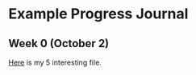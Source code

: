 
# Example Progress Journal



## Week 0 (October 2)




[Here]( Files/interesting_examples.html ) is my 5 interesting file. 

    
    
